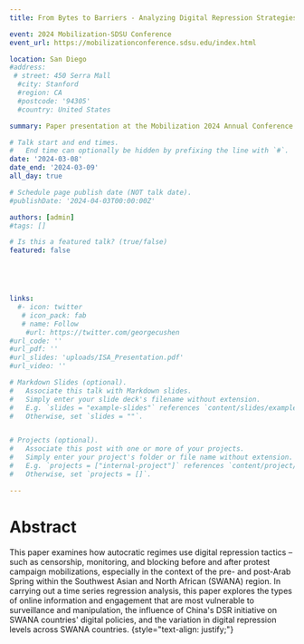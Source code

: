 ```yaml
---
title: From Bytes to Barriers - Analyzing Digital Repression Strategies in SWANA

event: 2024 Mobilization-SDSU Conference
event_url: https://mobilizationconference.sdsu.edu/index.html

location: San Diego  
#address:
 # street: 450 Serra Mall
  #city: Stanford
  #region: CA
  #postcode: '94305'
  #country: United States

summary: Paper presentation at the Mobilization 2024 Annual Conference.

# Talk start and end times.
#   End time can optionally be hidden by prefixing the line with `#`.
date: '2024-03-08'
date_end: '2024-03-09'
all_day: true

# Schedule page publish date (NOT talk date).
#publishDate: '2024-04-03T00:00:00Z'

authors: [admin]
#tags: []

# Is this a featured talk? (true/false)
featured: false





links:
  #- icon: twitter
   # icon_pack: fab
   # name: Follow
    #url: https://twitter.com/georgecushen
#url_code: ''
#url_pdf: ''
#url_slides: 'uploads/ISA_Presentation.pdf'
#url_video: ''

# Markdown Slides (optional).
#   Associate this talk with Markdown slides.
#   Simply enter your slide deck's filename without extension.
#   E.g. `slides = "example-slides"` references `content/slides/example-slides.md`.
#   Otherwise, set `slides = ""`.


# Projects (optional).
#   Associate this post with one or more of your projects.
#   Simply enter your project's folder or file name without extension.
#   E.g. `projects = ["internal-project"]` references `content/project/deep-learning/index.md`.
#   Otherwise, set `projects = []`.

---
```


# Abstract 

This paper examines how autocratic regimes use digital repression tactics – such as censorship, monitoring, and blocking before and after protest campaign mobilizations, especially in the context of the pre- and post-Arab Spring within the Southwest Asian and North African (SWANA) region. In carrying out a time series regression analysis, this paper explores the types of online information and engagement that are most vulnerable to surveillance and manipulation, the influence of China's DSR initiative on SWANA countries' digital policies, and the variation in digital repression levels across SWANA countries.
{style="text-align: justify;"}
